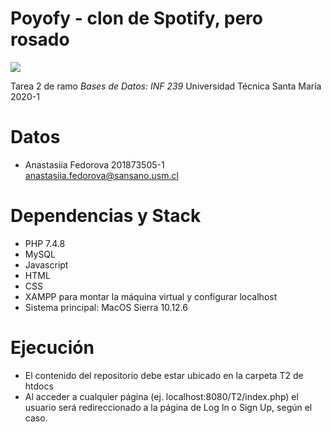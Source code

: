 # Poyofy - clon de Spotify, pero rosado
![](https://lh3.googleusercontent.com/proxy/8KvIySbsGeFdq-mafgJTXPp0P3BTGZsy02EyUpK_E7DFve3lE1KTuyhbF3UO1W5NWDyxKnH5Rg4co3CIzeER8btoGKk2fML2ugfPQoKO-1-DOYzRRIHVPEA4VxLAL70)

Tarea 2 de ramo *Bases de Datos: INF 239*
Universidad Técnica Santa María <br/>
2020-1

# Datos
- Anastasiia Fedorova  201873505-1  
<anastasiia.fedorova@sansano.usm.cl>

# Dependencias y Stack
- PHP 7.4.8
- MySQL
- Javascript
- HTML
- CSS
- XAMPP para montar la máquina virtual y configurar localhost
- Sistema principal: MacOS Sierra 10.12.6

# Ejecución
- El contenido del repositorio debe estar ubicado en la carpeta T2 de htdocs
- Al acceder a cualquier página (ej. localhost:8080/T2/index.php) el usuario será redireccionado a la página de Log In o Sign Up, según el caso.

# 
